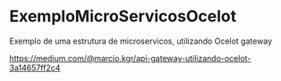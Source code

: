# ExemploMicroServicosOcelot

Exemplo de uma estrutura de microservicos, utilizando Ocelot gateway

https://medium.com/@marcio.kgr/api-gateway-utilizando-ocelot-3a14657ff2c4
